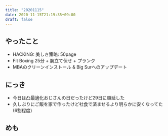 ```yaml
---
title: "20201115"
date: 2020-11-15T21:19:35+09:00
draft: false
---
```


## やったこと
* HACKING: 美しき策略: 50page
* Fit Boxing 25分 + 腕立て伏せ + プランク
* MBAのクリーンインストール & Big Surへのアップデート

## にっき
* 今日は凸最適化おじさんの日だったけど29日に順延した
* 久しぶりにご飯を家で作ったけど社食で済ませるより明らかに安くなってた(6割程度)

## めも